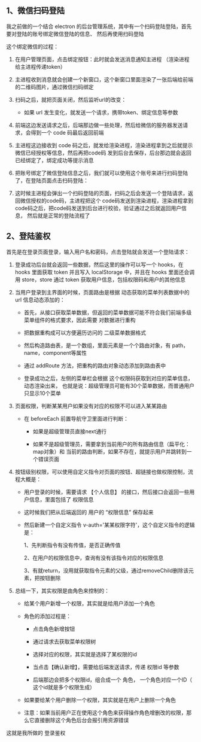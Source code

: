 ## 1、微信扫码登陆

我之前做的一个结合 electron 的后台管理系统，其中有一个扫码登陆登陆，首先要对登陆的账号绑定微信登陆的信息、
然后再使用扫码登陆

这个绑定微信的过程：

1. 在用户管理页面，点击绑定按钮：此时就会发送消息通知主进程 （渲染进程 给主进程传递token）

2. 主进程收到消息就会创建一个新窗口，这个新窗口里面渲染了一张后端给前端的二维码图片，通过微信扫码绑定

3. 扫码之后，就把页面关闭，然后监听url的改变：

    - 如果 url 发生变化，就发送一个请求，携带token、绑定信息等参数

4. 前端这边发送请求之后，后端那边做一些处理，然后给微信的服务器发送请求，会得到一个 code 码最后返回前端

5. 主进程这边接收到 code 码之后，就发给渲染进程，渲染进程拿到之后就提示微信已经授权等信息，然后再把code码
发到后台去保存，后台那边就会返回已经绑定了，绑定成功等提示消息

6. 把账号绑定了微信登陆信息之后，我们就可以使用这个账号来进行扫码登陆了，在登陆页面点击扫码登陆：

7. 这时候主进程会弹出一个扫码登陆的页面，扫码之后会发送一个登陆请求，返回微信授权的code码，主进程把这个
code码发送到渲染进程，渲染进程拿到code码之后，把code码发送到后台进行校验，验证通过之后就返回用户信息，
然后就是正常的登陆流程了


## 2、登陆鉴权

首先是在登录页面登录，输入用户名和密码，点击登陆就会发送一个登陆请求：

1. 登录成功后台就会返回一些数据，然后这里的操作可以写一个 hooks，在 hooks 里面获取 token 并且写入 
localStorage 中，并且在 hooks 里面还会调用 store，store 通过 token 获取用户信息，包括权限码和用户的其他信息


2. 当用户登录到主界面的时候，页面路由是根据 动态获取的菜单列表数据中的 url 信息动态添加的：

    - 首先，从接口获取菜单数据，但返回的菜单数据可能不符合我们前端多级菜单组件的格式要求，因此需要
    对数据进行重构

    - 把数据重构成可以方便遍历访问的 二级菜单数据格式

    - 然后构造路由表，是一个数组，里面元素是一个个路由对象，有 path，name，component等属性

    - 通过 addRoute 方法，把重构的路由对象动态添加到路由表中

    - 登录成功之后，左侧的菜单栏会根据 这个权限码获取到对应的菜单信息，动态渲染出来，
        也就是说：超级管理员可能有30个菜单数据，而普通用户只显示10个菜单


3. 页面权限，判断某某用户如果没有对应的权限不可以进入某某路由

    - 在 beforeEach 前置导航守卫里面进行判断：

        - 如果是超级管理员直接next通行

        - 如果不是超级管理员，需要拿到当前用户的所有路由信息（扁平化：map对象）和
            当前的路由判断，如果不存在，就提示用户并跳转到一个错误页面

4. 按钮级别权限，可以使用自定义指令对页面的按钮、超链接也做权限控制，流程大概是：

    - 用户登录的时候，需要请求 【个人信息】 的接口，然后接口会返回一些用户信息，里面包括了 权限信息

    - 这时候我们把从后端返回的 用户的 “权限信息” 保存起来

    - 然后新建一个自定义指令 v-auth='某某权限字符'，这个自定义指令的逻辑是：

        1、先判断指令有没有传值，是否正确传值

        2、在用户的权限信息中，查询有没有该指令对应的权限信息

        3、有就return，没用就获取指令元素的父级，通过removeChild删除该元素，把按钮删除


5. 总结一下，其实权限是由角色来控制的：

    - 给某个用户新增一个权限，其实就是给用户添加一个角色

    - 角色的添加过程是：

        - 点击角色新增按钮

        - 通过请求去获取菜单权限树

        - 选择对应的权限，其实就是选择了某权限的id

        - 当点击【确认新增】，需要给后端发送请求，传递 权限id 等参数

        - 后端那边会把多个权限id，组合成一个 角色， 一个角色对应一个ID（ 这个id就是多个权限生成）

    - 如果要给某个用户删除一个权限，其实就是在用户上删除一个角色

    - 注意：如果当前用户正在使用这个角色来获得操作角色增删改的权限，那么它直接删除这个角色后台会报引用资源错误


这就是我所做的 登录鉴权


